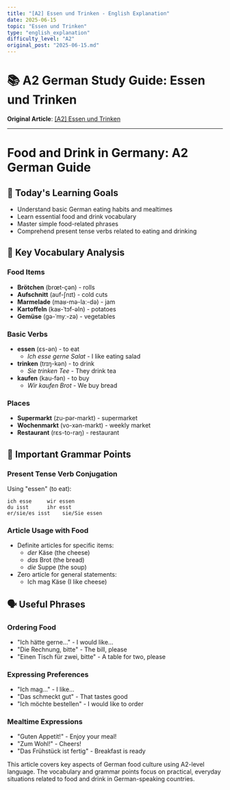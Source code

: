 ```yaml
---
title: "[A2] Essen und Trinken - English Explanation"
date: 2025-06-15
topic: "Essen und Trinken"
type: "english_explanation"
difficulty_level: "A2"
original_post: "2025-06-15.md"
---
```


# 📚 A2 German Study Guide: Essen und Trinken

**Original Article**: [[A2] Essen und Trinken](2025-06-15-essen-und-trinken)

---

# Food and Drink in Germany: A2 German Guide

## 🎯 Today's Learning Goals
- Understand basic German eating habits and mealtimes
- Learn essential food and drink vocabulary
- Master simple food-related phrases
- Comprehend present tense verbs related to eating and drinking

## 📖 Key Vocabulary Analysis

### Food Items
- **Brötchen** (brœt-çən) - rolls
- **Aufschnitt** (auf-ʃnɪt) - cold cuts
- **Marmelade** (maʁ-mə-laː-də) - jam
- **Kartoffeln** (kaʁ-ˈtɔf-əln) - potatoes
- **Gemüse** (gə-ˈmyː-zə) - vegetables

### Basic Verbs
- **essen** (ɛs-ən) - to eat
  - *Ich esse gerne Salat* - I like eating salad
- **trinken** (trɪŋ-kən) - to drink
  - *Sie trinken Tee* - They drink tea
- **kaufen** (kau-fən) - to buy
  - *Wir kaufen Brot* - We buy bread

### Places
- **Supermarkt** (zu-pər-markt) - supermarket
- **Wochenmarkt** (vo-xən-markt) - weekly market
- **Restaurant** (rɛs-to-raŋ) - restaurant

## 📝 Important Grammar Points

### Present Tense Verb Conjugation
Using "essen" (to eat):
```
ich esse     wir essen
du isst      ihr esst
er/sie/es isst    sie/Sie essen
```

### Article Usage with Food
- Definite articles for specific items:
  - *der* Käse (the cheese)
  - *das* Brot (the bread)
  - *die* Suppe (the soup)
- Zero article for general statements:
  - Ich mag Käse (I like cheese)

## 🗣️ Useful Phrases

### Ordering Food
- "Ich hätte gerne..." - I would like...
- "Die Rechnung, bitte" - The bill, please
- "Einen Tisch für zwei, bitte" - A table for two, please

### Expressing Preferences
- "Ich mag..." - I like...
- "Das schmeckt gut" - That tastes good
- "Ich möchte bestellen" - I would like to order

### Mealtime Expressions
- "Guten Appetit!" - Enjoy your meal!
- "Zum Wohl!" - Cheers!
- "Das Frühstück ist fertig" - Breakfast is ready

This article covers key aspects of German food culture using A2-level language. The vocabulary and grammar points focus on practical, everyday situations related to food and drink in German-speaking countries.
